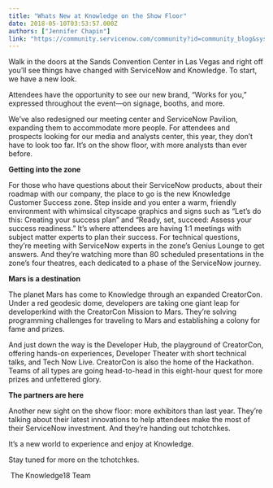 ```yaml
---
title: "Whats New at Knowledge on the Show Floor"
date: 2018-05-10T03:53:57.000Z
authors: ["Jennifer Chapin"]
link: "https://community.servicenow.com/community?id=community_blog&sys_id=f43f4024db4a1b805322f4621f9619c3"
---
```

<p>Walk in the doors at the Sands Convention Center in Las Vegas and right off you’ll see things have changed with ServiceNow and Knowledge. To start, we have a new look.</p>
<p>Attendees have the opportunity to see our new brand, “Works for you,” expressed throughout the event—on signage, booths, and more.</p>
<p>We’ve also redesigned our meeting center and ServiceNow Pavilion, expanding them to accommodate more people. For attendees and prospects looking for our media and analysts center, this year, they don’t have to look too far. It’s on the show floor, with more analysts than ever before.</p>
<p><strong>Getting into the zone</strong></p>
<p>For those who have questions about their ServiceNow products, about their roadmap with our company, the place to go is the new Knowledge Customer Success zone. Step inside and you enter a warm, friendly environment with whimsical cityscape graphics and signs such as “Let’s do this: Creating your success plan” and “Ready, set, succeed: Assess your success readiness.” It’s where attendees are having 1:1 meetings with subject matter experts to plan their success. For technical questions, they’re meeting with ServiceNow experts in the zone’s Genius Lounge to get answers. And they’re watching more than 80 scheduled presentations in the zone’s four theatres, each dedicated to a phase of the ServiceNow journey.</p>
<p><strong>Mars is a destination</strong></p>
<p>The planet Mars has come to Knowledge through an expanded CreatorCon. Under a red geodesic dome, developers are taking one giant leap for developerkind with the CreatorCon Mission to Mars. They’re solving programming challenges for traveling to Mars and establishing a colony for fame and prizes.</p>
<p>And just down the way is the Developer Hub, the playground of CreatorCon, offering hands-on experiences, Developer Theater with short technical talks, and Tech Now Live. CreatorCon is also the home of the Hackathon. Teams of all types are going head-to-head in this eight-hour quest for more prizes and unfettered glory.</p>
<p><strong>The partners are here</strong></p>
<p>Another new sight on the show floor: more exhibitors than last year. They’re talking about their latest innovations to help attendees make the most of their ServiceNow investment. And they’re handing out tchotchkes.</p>
<p>It’s a new world to experience and enjoy at Knowledge.</p>
<p>Stay tuned for more on the tchotchkes.</p>
<p> The Knowledge18 Team</p>
